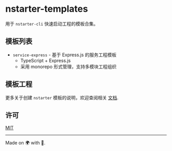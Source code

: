 # nstarter-templates

用于 `nstarter-cli` 快速启动工程的模板合集。

## 模板列表

- `service-express` - 基于 Express.js 的服务工程模板
  - TypeScript + Express.js
  - 采用 monorepo 形式管理，支持多模块工程组织


## 模板工程

更多关于创建 `nstarter` 模板的说明，欢迎查阅相关 [文档](https://nstarter-docs.jdydevelop.com/docs/tools/starter/templating/).


## 许可

[MIT](./LICENSE)

----

Made on 🌍 with 💓.
